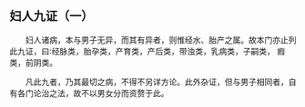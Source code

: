 ## 妇人九证（一）


&emsp;&emsp;妇人诸病，本与男子无异，而其有异者，则惟经水、胎产之属。故本门亦止列此九证，曰∶经脉类，胎孕类，产育类，产后类，带浊类，乳病类，子嗣类， 瘕类，前阴类。

&emsp;&emsp;凡此九者，乃其最切之病，不得不另详方论。此外杂证，但与男子相同者，自有各门论治之法，故不以男女分而资赘于此。

